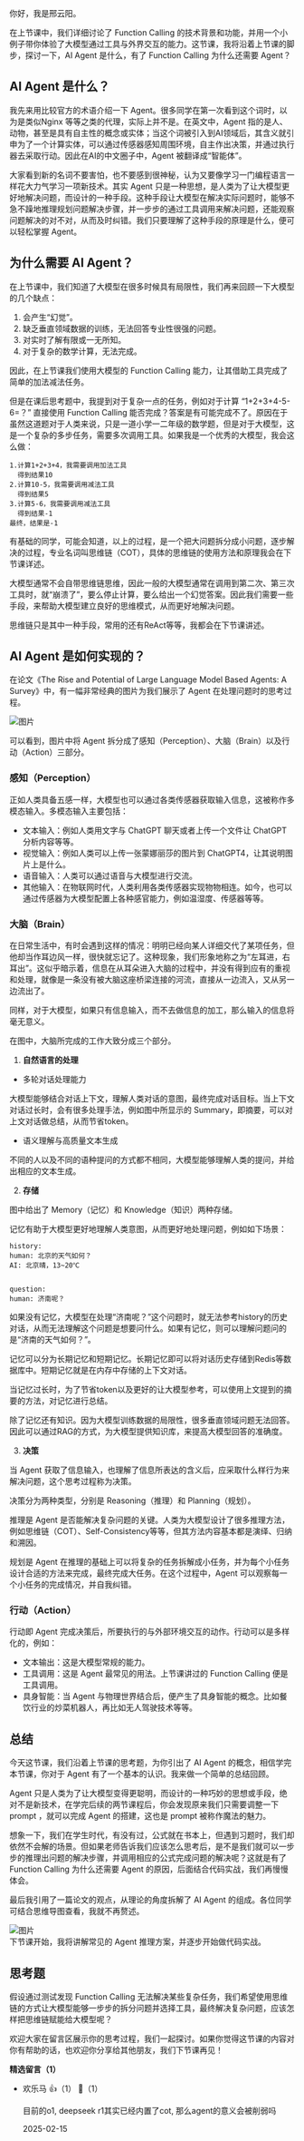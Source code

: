 你好，我是邢云阳。

在上节课中，我们详细讨论了 Function Calling 的技术背景和功能，并用一个小例子带你体验了大模型通过工具与外界交互的能力。这节课，我将沿着上节课的脚步，探讨一下，AI Agent 是什么，有了 Function Calling 为什么还需要 Agent？

## AI Agent 是什么？

我先来用比较官方的术语介绍一下 Agent。很多同学在第一次看到这个词时，以为是类似Nginx 等等之类的代理，实际上并不是。在英文中，Agent 指的是人、动物，甚至是具有自主性的概念或实体；当这个词被引入到AI领域后，其含义就引申为了一个计算实体，可以通过传感器感知周围环境，自主作出决策，并通过执行器去采取行动。因此在AI的中文圈子中，Agent 被翻译成“智能体”。

大家看到新的名词不要害怕，也不要感到很神秘，认为又要像学习一门编程语言一样花大力气学习一项新技术。其实 Agent 只是一种思想，是人类为了让大模型更好地解决问题，而设计的一种手段。这种手段让大模型在解决实际问题时，能够不急不躁地推理规划问题解决步骤，并一步步的通过工具调用来解决问题，还能观察问题解决的对不对，从而及时纠错。我们只要理解了这种手段的原理是什么，便可以轻松掌握 Agent。

## 为什么需要 AI Agent？

在上节课中，我们知道了大模型在很多时候具有局限性，我们再来回顾一下大模型的几个缺点：

1. 会产生“幻觉”。
2. 缺乏垂直领域数据的训练，无法回答专业性很强的问题。
3. 对实时了解有限或一无所知。
4. 对于复杂的数学计算，无法完成。

因此，在上节课我们使用大模型的 Function Calling 能力，让其借助工具完成了简单的加法减法任务。

但是在课后思考题中，我提到对于复杂一点的任务，例如对于计算 “1+2+3+4-5-6=？” 直接使用 Function Calling 能否完成？答案是有可能完成不了。原因在于虽然这道题对于人类来说，只是一道小学一二年级的数学题，但是对于大模型，这是一个复杂的多步任务，需要多次调用工具。如果我是一个优秀的大模型，我会这么做：

```plain
1.计算1+2+3+4，我需要调用加法工具
  得到结果10
2.计算10-5，我需要调用减法工具
  得到结果5
3.计算5-6，我需要调用减法工具
  得到结果-1
最终，结果是-1 
```

有基础的同学，可能会知道，以上的过程，是一个把大问题拆分成小问题，逐步解决的过程，专业名词叫思维链（COT），具体的思维链的使用方法和原理我会在下节课详述。

大模型通常不会自带思维链思维，因此一般的大模型通常在调用到第二次、第三次工具时，就“崩溃了”，要么停止计算，要么给出一个幻觉答案。因此我们需要一些手段，来帮助大模型建立良好的思维模式，从而更好地解决问题。

思维链只是其中一种手段，常用的还有ReAct等等，我都会在下节课讲述。

## AI Agent 是如何实现的？

在论文《The Rise and Potential of Large Language Model Based Agents: A Survey》中，有一幅非常经典的图片为我们展示了 Agent 在处理问题时的思考过程。

![图片](https://static001.geekbang.org/resource/image/5e/20/5e8b8393926006193c04aeaefe5a8e20.png?wh=793x471)

可以看到，图片中将 Agent 拆分成了感知（Perception）、大脑（Brain）以及行动（Action）三部分。

### 感知（Perception）

正如人类具备五感一样，大模型也可以通过各类传感器获取输入信息，这被称作多模态输入。多模态输入主要包括：

- 文本输入：例如人类用文字与 ChatGPT 聊天或者上传一个文件让 ChatGPT 分析内容等等。
- 视觉输入：例如人类可以上传一张蒙娜丽莎的图片到 ChatGPT4，让其说明图片上是什么。
- 语音输入：人类可以通过语音与大模型进行交流。
- 其他输入：在物联网时代，人类利用各类传感器实现物物相连。如今，也可以通过传感器为大模型配置上各种感官能力，例如温湿度、传感器等等。

### 大脑（Brain）

在日常生活中，有时会遇到这样的情况：明明已经向某人详细交代了某项任务，但他却当作耳边风一样，很快就忘记了。这种现象，我们形象地称之为“左耳进，右耳出”。这似乎暗示着，信息在从耳朵进入大脑的过程中，并没有得到应有的重视和处理，就像是一条没有被大脑这座桥梁连接的河流，直接从一边流入，又从另一边流出了。

同样，对于大模型，如果只有信息输入，而不去做信息的加工，那么输入的信息将毫无意义。

在图中，大脑所完成的工作大致分成三个部分。

1. **自然语言的处理**

<!--THE END-->

- 多轮对话处理能力

大模型能够结合对话上下文，理解人类对话的意图，最终完成对话目标。当上下文对话过长时，会有很多处理手法，例如图中所显示的 Summary，即摘要，可以对上文对话做总结，从而节省token。

- 语义理解与高质量文本生成

不同的人以及不同的语种提问的方式都不相同，大模型能够理解人类的提问，并给出相应的文本生成。

2. **存储**

图中给出了 Memory（记忆）和 Knowledge（知识）两种存储。

记忆有助于大模型更好地理解人类意图，从而更好地处理问题，例如如下场景：

```plain
history:
human: 北京的天气如何？
AI: 北京晴，13~20℃


question:
human: 济南呢？
```

如果没有记忆，大模型在处理“济南呢？”这个问题时，就无法参考history的历史对话，从而无法理解这个问题是想要问什么。如果有记忆，则可以理解问题问的是“济南的天气如何？”。

记忆可以分为长期记忆和短期记忆。长期记忆即可以将对话历史存储到Redis等数据库中。短期记忆就是在内存中存储的上下文对话。

当记忆过长时，为了节省token以及更好的让大模型参考，可以使用上文提到的摘要的方法，对记忆进行总结。

除了记忆还有知识。因为大模型训练数据的局限性，很多垂直领域问题无法回答。因此可以通过RAG的方式，为大模型提供知识库，来提高大模型回答的准确度。

3. **决策**

当 Agent 获取了信息输入，也理解了信息所表达的含义后，应采取什么样行为来解决问题，这个思考过程称为决策。

决策分为两种类型，分别是 Reasoning（推理）和 Planning（规划）。

推理是 Agent 是否能解决复杂问题的关键。人类为大模型设计了很多推理方法，例如思维链（COT）、Self-Consistency等等，但其方法内容基本都是演绎、归纳和溯因。

规划是 Agent 在推理的基础上可以将复杂的任务拆解成小任务，并为每个小任务设计合适的方法来完成，最终完成大任务。在这个过程中，Agent 可以观察每一个小任务的完成情况，并自我纠错。

### 行动（Action）

行动即 Agent 完成决策后，所要执行的与外部环境交互的动作。行动可以是多样化的，例如：

- 文本输出：这是大模型常规的能力。
- 工具调用：这是 Agent 最常见的用法。上节课讲过的 Function Calling 便是工具调用。
- 具身智能：当 Agent 与物理世界结合后，便产生了具身智能的概念。比如餐饮行业的炒菜机器人，再比如无人驾驶技术等等。

## 总结

今天这节课，我们沿着上节课的思考题，为你引出了 AI Agent 的概念，相信学完本节课，你对于 Agent 有了一个基本的认识。我来做一个简单的总结回顾。

Agent 只是人类为了让大模型变得更聪明，而设计的一种巧妙的思想或手段，绝对不是新技术，在学完后续的两节课程后，你会发现原来我们只需要调整一下 prompt ，就可以完成 Agent 的搭建，这也是 prompt 被称作魔法的魅力。

想象一下，我们在学生时代，有没有过，公式就在书本上，但遇到习题时，我们却依然不会解的场景。但如果老师告诉我们应该怎么思考后，是不是我们就可以一步步的推理出问题的解决步骤，并调用相应的公式完成问题的解决呢？这就是有了 Function Calling 为什么还需要 Agent 的原因，后面结合代码实战，我们再慢慢体会。

最后我引用了一篇论文的观点，从理论的角度拆解了 AI Agent 的组成。各位同学可结合思维导图查看，我就不再赘述。

![图片](https://static001.geekbang.org/resource/image/6e/59/6e87f9684c0c879f0ffe005152562259.png?wh=1920x884)  
下节课开始，我将讲解常见的 Agent 推理方案，并逐步开始做代码实战。

## 思考题

假设通过测试发现 Function Calling 无法解决某些复杂任务，我们希望使用思维链的方式让大模型能够一步步的拆分问题并选择工具，最终解决复杂问题，应该怎样把思维链赋能给大模型呢？

欢迎大家在留言区展示你的思考过程，我们一起探讨。如果你觉得这节课的内容对你有帮助的话，也欢迎你分享给其他朋友，我们下节课再见！
<div><strong>精选留言（1）</strong></div><ul>
<li><span>欢乐马</span> 👍（1） 💬（1）<p>目前的o1, deepseek r1其实已经内置了cot, 那么agent的意义会被削弱吗</p>2025-02-15</li><br/>
</ul>